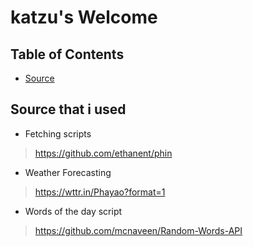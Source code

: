 # katzu's Welcome

## Table of Contents
 - [Source](#source-that-i-used)

## Source that i used
  - Fetching scripts
> https://github.com/ethanent/phin
  - Weather Forecasting
> https://wttr.in/Phayao?format=1
  - Words of the day script
> https://github.com/mcnaveen/Random-Words-API